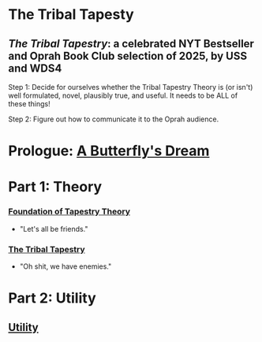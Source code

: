 The Tribal Tapesty
=====

*The Tribal Tapestry*: a celebrated NYT Bestseller and Oprah Book Club selection of 2025, by USS and WDS4
-----

Step 1: Decide for ourselves whether the Tribal Tapestry Theory is (or isn't) well formulated, novel, plausibly true, and useful. It needs to be ALL of these things!

Step 2: Figure out how to communicate it to the Oprah audience.

# Prologue: [A Butterfly's Dream](https://github.com/wds4/tribal-tapestry/blob/main/essays/bookJustification/prologue/README.md)

# Part 1: Theory

### [Foundation of Tapestry Theory](https://github.com/wds4/tribal-tapestry/blob/main/essays/bookJustification/hypotheses/tapestryFoundation.md)

- "Let's all be friends."
  
### [The Tribal Tapestry](https://github.com/wds4/tribal-tapestry/blob/main/essays/bookJustification/hypotheses/tribalTapestry.md)

- "Oh shit, we have enemies."

# Part 2: Utility

## [Utility](https://github.com/wds4/tribal-tapestry/blob/main/essays/bookJustification/utility.md)

